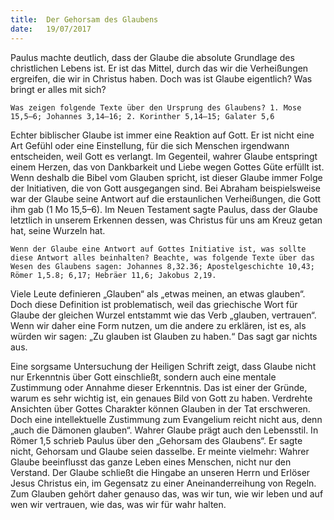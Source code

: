 ```yaml
---
title:  Der Gehorsam des Glaubens
date:   19/07/2017
---
```


Paulus machte deutlich, dass der Glaube die absolute Grundlage des christlichen Lebens ist. Er ist das Mittel, durch das wir die Verheißungen ergreifen, die wir in Christus haben. Doch was ist Glaube eigentlich? Was bringt er alles mit sich?

`Was zeigen folgende Texte über den Ursprung des Glaubens? 1. Mose 15,5–6; Johannes 3,14–16; 2. Korinther 5,14–15; Galater 5,6`

Echter biblischer Glaube ist immer eine Reaktion auf Gott. Er ist nicht eine Art Gefühl oder eine Einstellung, für die sich Menschen irgendwann entscheiden, weil Gott es verlangt. Im Gegenteil, wahrer Glaube entspringt einem Herzen, das von Dankbarkeit und Liebe wegen Gottes Güte erfüllt ist. Wenn deshalb die Bibel vom Glauben spricht, ist dieser Glaube immer Folge der Initiativen, die von Gott ausgegangen sind. Bei Abraham beispielsweise war der Glaube seine Antwort auf die erstaunlichen Verheißungen, die Gott ihm gab (1 Mo 15,5–6). Im Neuen Testament sagte Paulus, dass der Glaube letztlich in unserem Erkennen dessen, was Christus für uns am Kreuz getan hat, seine Wurzeln hat.

`Wenn der Glaube eine Antwort auf Gottes Initiative ist, was sollte diese Antwort alles beinhalten? Beachte, was folgende Texte über das Wesen des Glaubens sagen: Johannes 8,32.36; Apostelgeschichte 10,43; Römer 1,5.8; 6,17; Hebräer 11,6; Jakobus 2,19.`

Viele Leute definieren „Glauben“ als „etwas meinen, an etwas glauben“. Doch diese Definition ist problematisch, weil das griechische Wort für Glaube der gleichen Wurzel entstammt wie das Verb „glauben, vertrauen“. Wenn wir daher eine Form nutzen, um die andere zu erklären, ist es, als würden wir sagen: „Zu glauben ist Glauben zu haben.“ Das sagt gar nichts aus.

Eine sorgsame Untersuchung der Heiligen Schrift zeigt, dass Glaube nicht nur Erkenntnis über Gott einschließt, sondern auch eine mentale Zustimmung oder Annahme dieser Erkenntnis. Das ist einer der Gründe, warum es sehr wichtig ist, ein genaues Bild von Gott zu haben. Verdrehte Ansichten über Gottes Charakter können Glauben in der Tat erschweren. Doch eine intellektuelle Zustimmung zum Evangelium reicht nicht aus, denn „auch die Dämonen glauben“. Wahrer Glaube prägt auch den Lebensstil. In Römer 1,5 schrieb Paulus über den „Gehorsam des Glaubens“. Er sagte nicht, Gehorsam und Glaube seien dasselbe. Er meinte vielmehr: Wahrer Glaube beeinflusst das ganze Leben eines Menschen, nicht nur den Verstand. Der Glaube schließt die Hingabe an unseren Herrn und Erlöser Jesus Christus ein, im Gegensatz zu einer Aneinanderreihung von Regeln. Zum Glauben gehört daher genauso das, was wir tun, wie wir leben und auf wen wir vertrauen, wie das, was wir für wahr halten.